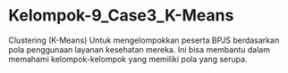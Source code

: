 # Kelompok-9_Case3_K-Means
Clustering (K-Means) Untuk mengelompokkan peserta BPJS berdasarkan pola penggunaan layanan kesehatan mereka. Ini bisa membantu dalam memahami kelompok-kelompok yang memiliki pola yang serupa.
